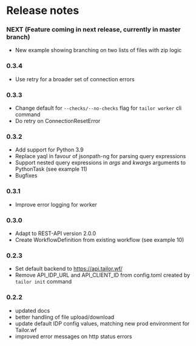 # Release notes

### NEXT (Feature coming in next release, currently in master branch)
- New example showing branching on two lists of files with zip logic

### 0.3.4
- Use retry for a broader set of connection errors

### 0.3.3
- Change default for `--checks/--no-checks` flag for `tailor worker` cli command
- Do retry on ConnectionResetError

### 0.3.2
- Add support for Python 3.9
- Replace yaql in favour of jsonpath-ng for parsing query expressions
- Support nested query expressions in *args* and *kwargs* arguments to PythonTask (see example 11)
- Bugfixes

### 0.3.1
- Improve error logging for worker

### 0.3.0
- Adapt to REST-API version 2.0.0
- Create WorkflowDefinition from existing workflow (see example 10)

### 0.2.3
- Set default backend to https://api.tailor.wf/
- Remove API_IDP_URL and API_CLIENT_ID from config.toml created by `tailor init` command

### 0.2.2
- updated docs
- better handling of file upload/download
- update default IDP config values, matching new prod environment for Tailor.wf
- improved error messages on http status errors